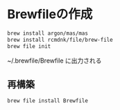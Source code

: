 # Brewfileの作成
```sh
brew install argon/mas/mas
brew install rcmdnk/file/brew-file
brew file init
```
~/.brewfile/Brewfile に出力される

## 再構築
```sh
brew file install Brewfile
```
